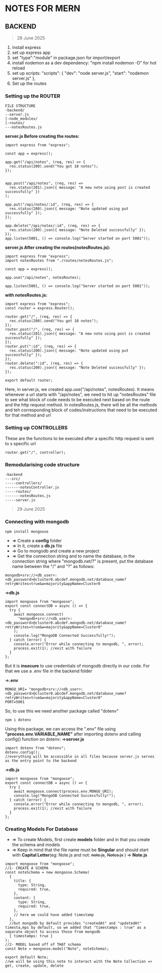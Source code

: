 # NOTES FOR MERN

## BACKEND

> 28 June 2025

1. install express
2. set up express app
3. set "type":"module" in package.json for import/export
4. install nodemon as a dev dependency: "npm install nodemon -D" for hot reload
5. set up scripts:
   "scripts": {
   "dev": "node server.js",
   "start": "nodemon server.js"
   },
6. Set up the routes

### Setting up the ROUTER

```
FILE STRUCTURE
-backend/
--server.js
|-node_modules/
|-routes/
---notesRoutes.js
```

**server.js Before creating the routes:**

```
import express from "express";

const app = express();

app.get("/api/notes", (req, res) => {
  res.status(200).send("You got 10 notes");
});


app.post("/api/notes", (req, res) =>
  res.status(201).json({ message: "A new note using post is created successfully" })
);

app.put("/api/notes/:id", (req, res) => {
  res.status(200).json({ message: "Note updated using put successfully" });
});

app.delete("/api/notes/:id", (req, res) => {
  res.status(200).json({ message: "Note Deleted successfully" });
});
app.listen(5001, () => console.log("Server started on port 5001"));

```

**server.js After creating the routes(notesRoutes.js):**

```
import express from "express";
import notesRoutes from "./routes/notesRoutes.js";

const app = express();

app.use("/api/notes", notesRoutes);

app.listen(5001, () => console.log("Server started on port 5001"));
```

**with notesRoutes.js:**

```
import express from "express";
const router = express.Router();

router.get("/", (req, res) => {
  res.status(200).send("You got 10 notes");
});
router.post("/", (req, res) => {
  res.status(201).json({ message: "A new note using post is created successfully" });
});
router.put(":id", (req, res) => {
  res.status(200).json({ message: "Note updated using put successfully" });
});
router.delete(":id", (req, res) => {
  res.status(200).json({ message: "Note Deleted successfully" });
});

export default router;
```

Here, in server.js, we created app.use("/api/notes", notesRoutes). It means whenever a url starts with "/api/notes", we need to hit up "notesRoutes" file to see what block of code needs to be executed next based on the route and the http request method. In notesRoutes.js, there will be all the methods and teh corresponding block of codes/instructions that need to be executed for that method and url

### Setting up CONTROLLERS

These are the functions to be executed after a specific http request is sent to s specific url

```
router.get("/", controller);
```

### Remodularising code structure

```
-backend
---src/
-----controllers/
-------notesController.js
-----routes/
-------notesRoutes.js
-----server.js
```

> 29 June 2025

### Connecting with mongodb

```
npm install mongoose
```

- => Create a **config** folder
- => In it, create a **db.js** file
- => Go to mongodb and create a new project
- => Get the connection string and to name the database, in the connection string where "mongodb.net/?" is present, put the database name between the "/" and "?" as follows:

```
mongodb+srv://<db_user>:<db_password>@cluster0.abcdef.mongodb.net/database_name?retryWrites=true&w=majority&appName=Cluster0
```

=>**db.js**

```
import mongoose from "mongoose";
export const connectDB = async () => {
  try {
    await mongoose.connect(
      "mongodb+srv://<db_user>:<db_password>@cluster0.abcdef.mongodb.net/database_name?retryWrites=true&w=majority&appName=Cluster0"
    );
    console.log("MongoDB Connected Successfully!");
  } catch (error) {
    console.error("Error while connecting to mongodb, ", error);
    process.exit(1); //exit with failure
  }
};

```

But it is **insecure** to use credentials of mongodb directly in our code. For that we use a .env file in the backend folder

=>**.env**

```
MONGO_URI= "mongodb+srv://<db_user>:<db_password>@cluster0.abcdef.mongodb.net/database_name?retryWrites=true&w=majority&appName=Cluster0"
PORT=5001
```

So, to use this we need another package called "dotenv"

```
npm i dotenv
```

Using this package, we can access the ".env" file using **"process.env.VARIABLE_NAME"** after importing dotenv and calling config() function on dotenv:
=>**server.js**

```
import dotenv from "dotenv";
dotenv.config();
//everything will be accessible in all files because server.js serves as the entry point to the backend

```

=>**db.js**

```
import mongoose from "mongoose";
export const connectDB = async () => {
  try {
    await mongoose.connect(process.env.MONGO_URI);
    console.log("MongoDB Connected Successfully!");
  } catch (error) {
    console.error("Error while connecting to mongodb, ", error);
    process.exit(1); //exit with failure
  }
};
```

### Creating Models For Database

- => To create Models, first create **models** folder and in that you create the schema and models
- => Keep in mind that the file name must be **Singular** and should start with **Capital Letter**(eg: Note.js and not: ~~note.js~~, ~~Notes.js~~ )
  => **Note.js**

```
import mongoose from "mongoose";
//1- CREATE A SCHEMA
const noteSchema = new mongoose.Schema(
  {
    title: {
      type: String,
      required: true,
    },
    content: {
      type: String,
      required: true,
    },
    // here we could have added timestamp
  },
  //but mongodb by default provides "createdAt" and "updatedAt" timesta,mps by default, so we added that "timestamps : true" as a separate object to access those from mongodb
  { timestamps: true }
);
//2- MODEL based off of THAT schema
const Note = mongoose.model("Note", noteSchema);

export default Note;
//we will be using this note to interact with the Note Collection => get, create, update, delete

```
